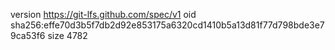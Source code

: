 version https://git-lfs.github.com/spec/v1
oid sha256:effe70d3b5f7db2d92e853175a6320cd1410b5a13d81f77d798bde3e79ca53f6
size 4782
